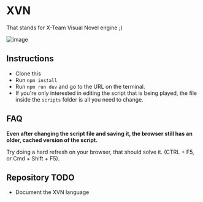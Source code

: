 # XVN
That stands for X-Team Visual Novel engine ;)

![image](https://user-images.githubusercontent.com/1232107/115454821-95f83d80-a1f7-11eb-87ad-cc8da3f0185e.png)

## Instructions
- Clone this
- Run `npm install`
- Run `npm run dev` and go to the URL on the terminal.
- If you're only interested in editing the script that is being played, the file inside the `scripts` folder is all you need to change.


## FAQ

**Even after changing the script file and saving it, the browser still has an older, cached version of the script.**

Try doing a hard refresh on your browser, that should solve it. (CTRL + F5, or Cmd + Shift + F5).


## Repository TODO
* Document the XVN language
